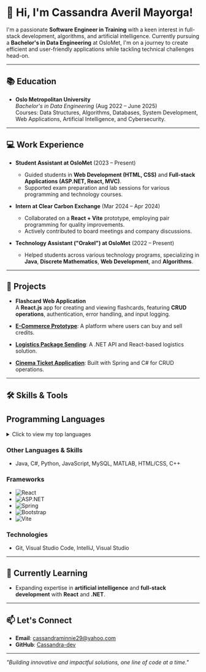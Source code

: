 # 👋 Hi, I'm Cassandra Averil Mayorga!

I'm a passionate **Software Engineer in Training** with a keen interest in full-stack development, algorithms, and artificial intelligence. Currently pursuing a **Bachelor's in Data Engineering** at OsloMet, I'm on a journey to create efficient and user-friendly applications while tackling technical challenges head-on.

---

## 📚 Education

- **Oslo Metropolitan University**  
  *Bachelor's in Data Engineering* (Aug 2022 – June 2025)  
  Courses: Data Structures, Algorithms, Databases, System Development, Web Applications, Artificial Intelligence, and Cybersecurity.

---

## 💻 Work Experience

- **Student Assistant at OsloMet** (2023 – Present)  
  - Guided students in **Web Development (HTML, CSS)** and **Full-stack Applications (ASP.NET, React, MVC)**.
  - Supported exam preparation and lab sessions for various programming and technology courses.

- **Intern at Clear Carbon Exchange** (Mar 2024 – Apr 2024)  
  - Collaborated on a **React + Vite** prototype, employing pair programming for quality improvements.
  - Actively contributed to board meetings and company discussions.

- **Technology Assistant ("Orakel") at OsloMet** (2022 – Present)  
  - Helped students across various technology programs, specializing in **Java**, **Discrete Mathematics**, **Web Development**, and **Algorithms**.

---

## 🚀 Projects

- **Flashcard Web Application**  
  A **React.js** app for creating and viewing flashcards, featuring **CRUD operations**, authentication, error handling, and input logging.

- [**E-Commerce Prototype**](https://github.com/Cassandra-Dev/ecommerce-prototype): A platform where users can buy and sell credits.
- [**Logistics Package Sending**](https://github.com/Cassandra-Dev/logistics-platform): A .NET API and React-based logistics solution.
- [**Cinema Ticket Application**](https://github.com/Cassandra-Dev/cinema-ticket-app): Built with Spring and C# for CRUD operations.
---

## 🛠 Skills & Tools

## **Programming Languages**

<details>
  <summary>Click to view my top languages</summary>
  
  <img alt="Cassandra's GitHub Top Languages" src="https://github-readme-stats.vercel.app/api/top-langs/?username=Cassandra-Dev" />

  
</details>


### Other Languages & Skills
- Java, C#, Python, JavaScript, MySQL, MATLAB, HTML/CSS, C++
### **Frameworks**
- ![React](https://img.shields.io/badge/-React-61DAFB?style=flat-square&logo=react&logoColor=white)
- ![ASP.NET](https://img.shields.io/badge/-ASP.NET-512BD4?style=flat-square&logo=dotnet&logoColor=white)
- ![Spring](https://img.shields.io/badge/-Spring-6DB33F?style=flat-square&logo=spring&logoColor=white)
- ![Bootstrap](https://img.shields.io/badge/-Bootstrap-7952B3?style=flat-square&logo=bootstrap&logoColor=white)
- ![Vite](https://img.shields.io/badge/-Vite-646CFF?style=flat-square&logo=vite&logoColor=white)

### **Technologies**
- Git, Visual Studio Code, IntelliJ, Visual Studio

---

## 🌱 Currently Learning
- Expanding expertise in **artificial intelligence** and **full-stack development** with **React** and **.NET**.
---

## 📫 Let's Connect
- **Email**: cassandraminnie29@yahoo.com  
- **GitHub**: [Cassandra-dev](https://github.com/Cassandra-dev)

---

*"Building innovative and impactful solutions, one line of code at a time."*
